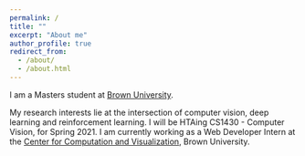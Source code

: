 ```yaml
---
permalink: /
title: ""
excerpt: "About me"
author_profile: true
redirect_from: 
  - /about/
  - /about.html
---
```


I am a Masters student at <a target="_blank" href="https://www.brown.edu/">Brown University</a>. 

My research interests lie at the intersection of computer vision, deep learning and reinforcement learning.
I will be HTAing CS1430 - Computer Vision, for Spring 2021.
I am currently working as a Web Developer Intern at the <a target="_blank" href="https://ccv.brown.edu/">Center for Computation and Visualization</a>, Brown University.